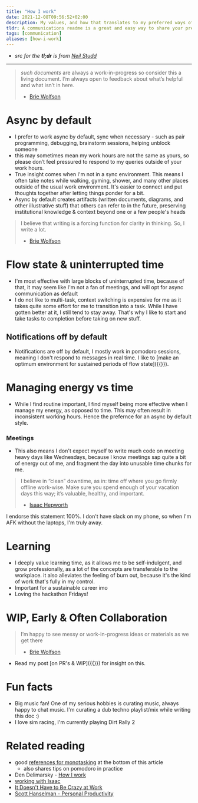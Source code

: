 ```yaml
---
title: "How I work"
date: 2021-12-08T09:56:52+02:00
description: My values, and how that translates to my preferred ways of working & communicating
tldr: A communications readme is a great and easy way to share your preferred ways of working with your colleagues. It removes ambiguities and helps to improve relationships. 🤝
tags: [communication]
aliases: [how-i-work]
---
```


- *src for the **tl;dr** is from [Neil Studd](https://blog.neilstudd.com/readme)*

---
> *such documents* are always a work-in-progress so consider this a living document. I’m always open to feedback about what’s helpful and what isn’t in here.
> - [Brie Wolfson](https://www.briewolfson.com/)

# Async by default

* I prefer to work async by default, sync when necessary - such as pair programming, debugging, brainstorm sessions, helping unblock someone
* this may sometimes mean my work hours are not the same as yours, so please don’t feel pressured to respond to my queries outside of your work hours.
* True insight comes when I'm not in a sync environment. This means I often take notes while walking, gyming, shower, and many other places outside of the usual work environment. It's easier to connect and put thoughts together after letting things ponder for a bit.
* Async by default creates artifacts (written documents, diagrams, and other illustrative stuff) that others can refer to in the future, preserving institutional knowledge & context beyond one or a few people's heads

> I believe that writing is a forcing function for clarity in thinking. So, I write a lot.
> - [Brie Wolfson](https://www.briewolfson.com/)


# Flow state & uninterrupted time
- I'm most effective with large blocks of uninterrupted time, because of that, it may seem like I'm not a fan of meetings, and will opt for async communication as default
- I do not like to multi-task, context switching is expensive for me as it takes quite some effort for me to transition into a task. While I have gotten better at it, I still tend to stay away. That's why I like to start and take tasks to completion before taking on new stuff.
## Notifications off by default
* Notifications are off by default, I mostly work in pomodoro sessions, meaning I don't respond to messages in real time. I like to [make an optimum environment for sustained periods of flow state]({{<ref nesting>}}).

# Managing energy vs time
- While I find routine important, I find myself being more effective when I manage my energy, as opposed to time. This may often result in inconsistent working hours. Hence the prefernce for an async by default style.

### Meetings
- This also means I don't expect myself to write much code on meeting heavy days like Wednesdays, because I know meetings sap quite a bit of energy out of me, and fragment the day into unusable time chunks for me.


> I believe in “clean” downtime, as in: time off where you go firmly offline work-wise. Make sure you spend enough of your vacation days this way; it’s valuable, healthy, and important.
> - [Isaac Hepworth](https://github.com/hepwori/wwi/)

I endorse this statement 100%. I don't have slack on my phone, so when I'm AFK without the laptops, I'm truly away.

# Learning
- I deeply value learning time, as it allows me to be self-indulgent, and grow professionally, as a lot of the concepts are transferable to the workplace. it also alleviates the feeling of burn out, because it's the kind of work that's fully in my control.
- Important for a sustainable career imo
- Loving the hackathon Fridays!

# WIP, Early & Often Collaboration
> I’m happy to see messy or work-in-progress ideas or materials as we get there
> - [Brie Wolfson](https://www.briewolfson.com/)
- Read my post [on PR's & WIP]({{<ref on-prs>}}) for insight on this.
# Fun facts
- Big music fan! One of my serious hobbies is curating music, always happy to chat music. I'm curating a dub techno playlist/mix while writing this doc :)
- I love sim racing, I'm currently playing Dirt Rally 2


# Related reading
* good [references for monotasking](https://www.softwaremeadows.com/posts/the_50-10_time_box_revising_pomodoro_for_software_development/) at the bottom of this article
  * also shares tips on pomodoro in practice
* Den Delimarsky - [How I work](https://den.dev/how-i-work/)
* [working with Isaac](https://github.com/hepwori/wwi/)
* [It Doesn't Have to Be Crazy at Work](https://www.goodreads.com/book/show/38900866-it-doesn-t-have-to-be-crazy-at-work)
* [Scott Hanselman - Personal Productivity](https://www.youtube.com/watch?v=RpH6IPhyh7I)
